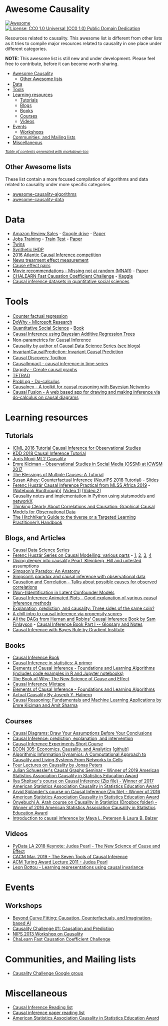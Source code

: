 # Awesome Causality

[![Awesome](https://cdn.rawgit.com/sindresorhus/awesome/d7305f38d29fed78fa85652e3a63e154dd8e8829/media/badge.svg)](https://github.com/sindresorhus/awesome)
[![License: CC0 1.0 Universal (CC0 1.0) Public Domain Dedication](https://licensebuttons.net/l/zero/1.0/88x31.png)](https://creativecommons.org/publicdomain/zero/1.0/)

Resources related to causality.
This awesome list is different from other lists as it tries to compile major resources related to causality in one place under different categories. 

**NOTE:** This awesome list is still new and under development. Please feel free to contribute, before it can become worth sharing. 

- [Awesome Causality](#awesome-causality)
  * [Other Awesome lists](#other-awesome-lists)
- [Data](#data)
- [Tools](#tools)
- [Learning resources](#learning-resources)
  * [Tutorials](#tutorials)
  * [Blogs](#blogs)
  * [Books](#books)
  * [Courses](#courses)
  * [Videos](#videos)
- [Events](#events)
  * [Workshops](#workshops)
- [Communities, and Mailing lists](#communities--and-mailing-lists)
- [Miscellaneous](#miscellaneous)

<small><i><a href='http://ecotrust-canada.github.io/markdown-toc/'>Table of contents generated with markdown-toc</a></i></small>

## Other Awesome lists
These list contain a more focused compilation of algorithms and data related to causality under more specific categories. 

* [awesome-causality-algorithms](https://github.com/rguo12/awesome-causality-algorithms)
* [awesome-causality-data](https://github.com/rguo12/awesome-causality-data)

# Data
* [Amazon Review Sales](https://github.com/rguo12/CIKM18-LCVA) - [Google drive](https://drive.google.com/drive/u/1/folders/1Ff_GdfjhrDFbZiRW0z81lGJW-cUrYmo1) - [Paper](https://arxiv.org/abs/1808.03333)
* [Jobs Training](http://users.nber.org/~rdehejia/data/nswdata2.html) - [Train](http://www.fredjo.com/files/jobs_DW_bin.train.npz) [Test](http://www.fredjo.com/files/jobs_DW_bin.test.npz) - [Paper](http://proceedings.mlr.press/v70/shalit17a.html)
* [Twins](https://github.com/AMLab-Amsterdam/CEVAE/tree/master/datasets/TWINS)
* [Synthetic IHDP](https://github.com/AMLab-Amsterdam/CEVAE/tree/master/datasets/IHDP)
* [2016 Atlantic Causal Inference competition](https://github.com/vdorie/aciccomp/tree/master/2016)
* [News trearment effect measurement](http://www.fredjo.com/files/NEWS_csv.zip)
* [Cause effect pairs](http://webdav.tuebingen.mpg.de/cause-effect/)
* [Movie recommendations - Missing not at random (MNAR)](http://www.cs.cornell.edu/~schnabts/mnar/index.html) - [Paper](http://proceedings.mlr.press/v48/schnabel16.html)
* [CHALEARN Fast Causation Coefficient Challenge](http://www.causality.inf.ethz.ch/cause-effect.php?page=rules) - [Kaggle](https://www.kaggle.com/c/cause-effect-pairs#description)
* [Causal inference datasets in quantitative social sciences](https://github.com/kosukeimai/qss)

# Tools

* [Counter factual regression](https://github.com/clinicalml/cfrnet) <img height="16" width="16" color="blue" src="https://unpkg.com/simple-icons@latest/icons/python.svg" />
* [DoWhy - Microsoft Research](https://github.com/Microsoft/dowhy) <img height="16" width="16" color="blue" src="https://unpkg.com/simple-icons@latest/icons/python.svg" />
* [Quantitative Social Science](https://github.com/kosukeimai/qss-package) - [Book](https://github.com/kosukeimai/qss) <img height="16" width="16" color="blue" src="https://unpkg.com/simple-icons@latest/icons/r.svg" />
* [Causal Inference using Bayesian Additive Regression Trees](https://github.com/vdorie/bartCause) <img height="16" width="16" color="blue" src="https://unpkg.com/simple-icons@latest/icons/r.svg" />
* [Non-parametrics for Causal Inference](https://github.com/vdorie/npci) <img height="16" width="16" color="blue" src="https://unpkg.com/simple-icons@latest/icons/r.svg" />
* [Causality by author of Causal Data Science Series (see blogs)](https://github.com/akelleh/causality) <img height="16" width="16" color="blue" src="https://unpkg.com/simple-icons@latest/icons/python.svg" />
* [InvariantCausalPrediction: Invariant Causal Prediction](https://cran.r-project.org/web/packages/InvariantCausalPrediction/index.html) <img height="16" width="16" color="blue" src="https://unpkg.com/simple-icons@latest/icons/r.svg" />
* [Causal Discovery Toolbox](https://github.com/Diviyan-Kalainathan/CausalDiscoveryToolbox) <img height="16" width="16" color="blue" src="https://unpkg.com/simple-icons@latest/icons/python.svg" />
* [CausalImpact - causal inference in time series](https://google.github.io/CausalImpact/) <img height="16" width="16" color="blue" src="https://unpkg.com/simple-icons@latest/icons/python.svg" />
* [Daggity - Create causal graphs](http://www.dagitty.net/) <img height="16" width="16" color="blue" src="https://unpkg.com/simple-icons@latest/icons/r.svg" />
* [TETRAD](http://www.phil.cmu.edu/projects/tetrad/) <img height="16" width="16" color="blue" src="https://unpkg.com/simple-icons@latest/icons/java.svg" />
* [ProbLog - Do-calculus](https://dtai.cs.kuleuven.be/problog/tutorial/various/14_robot_key.html) <img height="16" width="16" color="blue" src="https://unpkg.com/simple-icons@latest/icons/python.svg" />
* [Causalnex - A toolkit for causal reasoning with Bayesian Networks](https://github.com/quantumblacklabs/causalnex)
* [Causal Fusion - A web based app for drawing and making inference via do-calculus on causal diagrams](https://causalfusion.net/app)

# Learning resources

## Tutorials

* [ICML 2016 Tutorial Causal Inference for Observational Studies](https://cs.nyu.edu/~shalit/tutorial.html)
* [KDD 2018 Causal Inference Tutorial](https://causalinference.gitlab.io/kdd-tutorial/)
* [Joris Mooij ML2 Causality](https://web.archive.org/web/20190312053009/https://drive.google.com/file/d/0B2DZf1QHTotxX2RiNXJ0NUwwekk/edit)
* [Emre Kiciman - Observational Studies in Social Media (OSSM) at ICWSM 2017](https://web.archive.org/web/20180830204832/http://kiciman.org/wp-content/uploads/2016/06/tutorial_kiciman_ossm17.pdf)
* [The Blessings of Multiple Causes: A Tutorial](https://github.com/blei-lab/deconfounder_tutorial)
* [Susan Athey: Counterfactual Inference (NeurIPS 2018 Tutorial)](https://www.youtube.com/watch?v=yKs6msnw9m8) - [Slides](https://web.archive.org/web/20181214003957/https://media.neurips.cc/Conferences/NIPS2018/Slides/Counterfactual_Inference.pdf)
* [Ferenc Huszár Causal Inference Practical from MLSS Africa 2019](https://colab.research.google.com/drive/1rjjjA7teiZVHJCMTVD8KlZNu3EjS7Dmu#scrollTo=h2zDcSPqYuAa) - [\[Notebook Runthrough\]](https://www.youtube.com/watch?v=evmGGusk6gg) [\[Video 1\]](https://www.youtube.com/watch?v=HOgx_SBBzn0) [\[Video 2\]](https://www.youtube.com/watch?v=_RtxTpOb8e4) 
* [Causality notes and implementation in Python using statsmodels and networkX](https://github.com/ericmjl/causality)
* [Thinking Clearly About Correlations and Causation: Graphical Causal Models for Observational Data](https://journals.sagepub.com/doi/10.1177/2515245917745629)
* [The Hitchhiker’s Guide to the tlverse
or a Targeted Learning Practitioner’s Handbook](https://tlverse.org/tlverse-handbook/)

## Blogs, and Articles

* [Causal Data Science Series](https://medium.com/causal-data-science/causal-data-science-721ed63a4027)
* [Ferenc Huszár Series on Causal Modelling: various parts](https://www.inference.vc/) - [1](https://www.inference.vc/untitled/), [2](https://www.inference.vc/blessings-of-multiple-causes-causal-inference-when-you-cant-measure-confounders/), [3](https://www.inference.vc/causal-inference-2-illustrating-interventions-in-a-toy-example/), [4](https://www.inference.vc/causal-inference-3-counterfactuals/)
* [Diving deeper into causality Pearl, Kleinberg, Hill and untested assumptions](https://yanirseroussi.com/2016/05/15/diving-deeper-into-causality-pearl-kleinberg-hill-and-untested-assumptions/)
* [Simpson's Paradox: An Anatomy](http://bayes.cs.ucla.edu/R264.pdf)
* [Simpson’s paradox and causal inference with observational data](https://roamanalytics.com/2017/09/08/simpsons-paradox-and-causal-inference-with-observational-data/)
* [Causation and Correlation - Talks about possible causes for observed correlations](https://kunalmenda.com/2019/02/21/causation-and-correlation/)
* [(Non-)Identification in Latent Confounder Models](http://www.alexdamour.com/blog/public/2018/05/18/non-identification-in-latent-confounder-models/)
* [Causal Inference Animated Plots - Good explanation of various causal inference methods](http://nickchk.com/causalgraphs.html)
* [Explanation, prediction, and causality: Three sides of the same coin?](https://osf.io/u6vz5/)
* [A chill intro to causal inference via propensity scores](https://osf.io/preprints/socarxiv/ncvqs/)
* [All the DAGs from Hernan and Robins' Causal Inference Book by Sam Finlayson](https://sgfin.github.io/2019/06/19/Causal-Inference-Book-All-DAGs/) - [Causal Inference Book Part I -- Glossary and Notes](https://sgfin.github.io/2019/06/19/Causal-Inference-Book-Glossary-and-Notes/)
* [Causal Inference with Bayes Rule by Gradient Institute](https://gradientinstitute.org/blog/6/)

## Books

* [Causal Inference Book](https://www.hsph.harvard.edu/miguel-hernan/causal-inference-book/)
* [Causal Inference in statistics: A primer](http://bayes.cs.ucla.edu/PRIMER/)
* [Elements of Causal Inference - Foundations and Learning Algorithms (includes code examples in R and Jupyter notebooks)](http://web.math.ku.dk/~peters/elements.html)
* [The Book of Why: The New Science of Cause and Effect](http://bayes.cs.ucla.edu/WHY/)
* [Causal Inference Mixtape](http://scunning.com/mixtape.html)
* [Elements of Causal Inference - Foundations and Learning Algorithms](https://mitpress.mit.edu/books/elements-causal-inference)
* [Actual Causality By Joseph Y. Halpern](https://www.cs.cornell.edu/home/halpern/papers/causalitybook-ch1-3.html)
* [Causal Reasoning: Fundamentals and Machine Learning Applications by Emre Kiciman and Amit Sharma ](https://causalinference.gitlab.io/)


## Courses 

* [Causal Diagrams: Draw Your Assumptions Before Your Conclusions](https://www.edx.org/course/causal-diagrams-draw-your-assumptions-before-your-conclusions)
* [Causal Inference: prediction, explanation, and intervention](http://www.skleinberg.org/teaching/CI18/index.html)
* [Causal Inference Experiments Short Course](http://www.macartan.nyc/experiment/short-course/)
* [ECON 305: Economics, Causality, and Analytics](http://www.nickchk.com/econ305.html) [\[github\]](https://github.com/NickCH-K/introcausality)
* [Algorithmic Information Dynamics: A Computational Approach to Causality and Living Systems From Networks to Cells](https://www.complexityexplorer.org/courses/63-algorithmic-information-dynamics-a-computational-approach-to-causality-and-living-systems-from-networks-to-cells-2018/)
* [Four Lectures on Causality by Jonas Peters](https://www.youtube.com/playlist?list=PLW01hpWnEtbTcuY0a0jhZyanHX3GPImAy)
* [Julian Schuessler's Causal Graphs Seminar - Winner of 2019 American Statistics Association Causality in Statistics Education Award](http://www.julianschuessler.net/graphs2018.html)
* [Ilya Shpitser's course on Causal Inference (Zip file) - Winner of 2017 American Statistics Association Causality in Statistics Education Award](https://www.amstat.org/asa/files/zipfiles/Causality-ShpitserMaterials.zip)
* [Arvid Sjölander's course on Causal Inference (Zip file) - Winner of 2016 American Statistics Association Causality in Statistics Education Award](https://ww2.amstat.org/misc/causaliity/Sjolander-Supplemental.zip)
* [Onyebuchi A. Arah course on Causality in Statistics (Dropbox folder) - Winner of 2016 American Statistics Association Causality in Statistics Education Award](https://www.dropbox.com/sh/mzuy3bewepwunye/AACn-zaBRAGMvxO-TVtCxH9Ba?dl=0)
* [Introduction to causal inference by Maya L. Petersen & Laura B. Balzer](https://www.ucbbiostat.com/labs)

## Videos

* [PyData LA 2018 Keynote: Judea Pearl - The New Science of Cause and Effect](https://www.youtube.com/watch?v=ZaPV1OSEpHw)
* [CACM Mar. 2019 - The Seven Tools of Causal Inference](https://www.youtube.com/watch?v=CsMV5o3hotY)
* [ACM Turing Award Lecture 2011 - Judea Pearl](https://amturing.acm.org/vp/pearl_2658896.cfm)
* [Leon Bottou - Learning representations using causal invariance](https://www.facebook.com/iclr.cc/videos/534780673594799/)

# Events

## Workshops 
* [Beyond Curve Fitting: Causation, Counterfactuals, and Imagination-based AI](https://why19.causalai.net/#)
* [Causality Challenge #1: Causation and Prediction](http://www.causality.inf.ethz.ch/challenge.php)
* [NIPS 2013 Workshop on Causality](http://clopinet.com/isabelle/Projects/NIPS2013/)
* [ChaLearn Fast Causation Coefficient Challenge](https://competitions.codalab.org/competitions/1381)


# Communities, and Mailing lists

* [Causality Challenge Google group](https://groups.google.com/forum/#!forum/causalitychallenge)


# Miscellaneous 

* [Causal Inference Reading list](https://yanirseroussi.com/causal-inference-reading-list/)
* [Causal inference paper reading list](https://web.archive.org/web/20190312230219/https://www.reddit.com/r/MachineLearning/comments/8lti7g/d_ml_beyond_curve_fitting_introduction_to_causal/dzipydw/)
* [American Statistics Association Causality in Statistics Education Award](https://www.amstat.org/ASA/Your-Career/Awards/Causality-in-Statistics-Education-Award.aspx)

